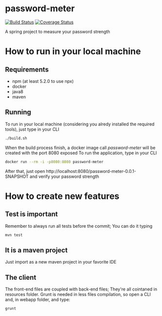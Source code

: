 # password-meter
[![Build Status](https://travis-ci.org/ByIvo/password-meter.svg?branch=master)](https://travis-ci.org/ByIvo/password-meter)
[![Coverage Status](https://coveralls.io/repos/github/ByIvo/password-meter/badge.svg?branch=master)](https://coveralls.io/github/ByIvo/password-meter?branch=master)

A spring project to measure your password strength

# How to run in your local machine
## Requirements
* npm (at least 5.2.0 to use npx)
* docker
* java8
* maven

## Running
To run in your local machine (considering you alredy installed the required tools), just type in your CLI
```sh
./build.sh
```
When the build process finish, a docker image call *password-meter* will be created with the port 8080 exposed
To run the application, type in your CLI
```sh
docker run --rm -i -p8080:8080 password-meter
```
After that, just open http://localhost:8080/password-meter-0.0.1-SNAPSHOT and verify your password strength

# How to create new features

## Test is important
Remember to always run all tests before the commit; You can do it typing
```sh
mvn test
```

## It is a maven project
Just import as a new maven project in your favorite IDE

## The client
The front-end files are coupled with back-end files; They're all cointaned in resources folder.
Grunt is needed in less files compilation, so open a CLI and, in webapp folder, and type:
```sh
grunt
```
